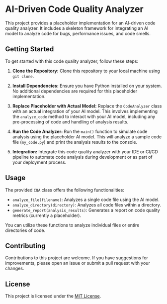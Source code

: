 # AI-Driven Code Quality Analyzer

This project provides a placeholder implementation for an AI-driven code quality analyzer. It includes a skeleton framework for integrating an AI model to analyze code for bugs, performance issues, and code smells.

## Getting Started

To get started with this code quality analyzer, follow these steps:

1. **Clone the Repository:** Clone this repository to your local machine using `git clone`.

2. **Install Dependencies:** Ensure you have Python installed on your system. No additional dependencies are required for this placeholder implementation.

3. **Replace Placeholder with Actual Model:** Replace the `CodeAnalyzer` class with an actual integration of your AI model. This involves implementing the `analyze_code` method to interact with your AI model, including any pre-processing of code and handling of analysis results.

4. **Run the Code Analyzer:** Run the `main()` function to simulate code analysis using the placeholder AI model. This will analyze a sample code file (`my_code.py`) and print the analysis results to the console.

5. **Integration:** Integrate this code quality analyzer with your IDE or CI/CD pipeline to automate code analysis during development or as part of your deployment process.

## Usage

The provided `CQA` class offers the following functionalities:

- `analyze_file(filename)`: Analyzes a single code file using the AI model.
- `analyze_directory(directory)`: Analyzes all code files within a directory.
- `generate_report(analysis_results)`: Generates a report on code quality metrics (currently a placeholder).

You can utilize these functions to analyze individual files or entire directories of code.

## Contributing

Contributions to this project are welcome. If you have suggestions for improvements, please open an issue or submit a pull request with your changes.

## License

This project is licensed under the [MIT License](LICENSE).
